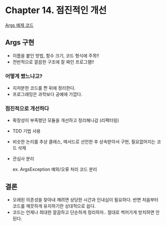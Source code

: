 # Chapter 14. 점진적인 개선

[Args 예제 코드](https://github.com/hyeyeon0111/CleanCode/tree/main/Args)

## Args 구현

- 이름을 붙인 방법, 함수 크기, 코드 형식에 주목!!
- 전반적으로 깔끔한 구조에 잘 짜인 프로그램!!

### 어떻게 짰느냐고?

- 지저분한 코드를 짠 뒤에 정리한다.
- 프로그래밍은 과학보다 공예에 가깝다.

### 점진적으로 개선하다

- 확장성이 부족했던 모듈을 개선하고 정리해나감 (리팩터링)
- TDD 기법 사용
- 비슷한 논리를 추상 클래스, 메서드로 선언한 후 상속받아서 구현, 필요없어지는 코드 삭제
- 관심사 분리
    
    ex. ArgsException 예외/오류 처리 코드 분리
    

## 결론

- 오래된 의존성을 찾아내 깨려면 상당한 시간과 인내심이 필요하다. 반면 처음부터 코드를 깨끗하게 유지하기란 상대적으로 쉽다.
- 코드는 언제나 최대한 깔끔하고 단순하게 정리하자.. 절대로 썩어가게 방치하면 안 된다.
